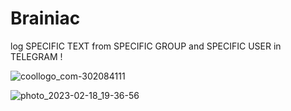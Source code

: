 # Brainiac
log SPECIFIC TEXT from SPECIFIC GROUP and SPECIFIC USER in TELEGRAM !





![coollogo_com-302084111](https://user-images.githubusercontent.com/71778799/219870134-827cc132-9a9a-4823-b231-9f1cdcfd4f8b.png)


![photo_2023-02-18_19-36-56](https://user-images.githubusercontent.com/71778799/219870210-c3ea1dd6-5e32-4b38-8884-4fc03c45bbbc.jpg)
